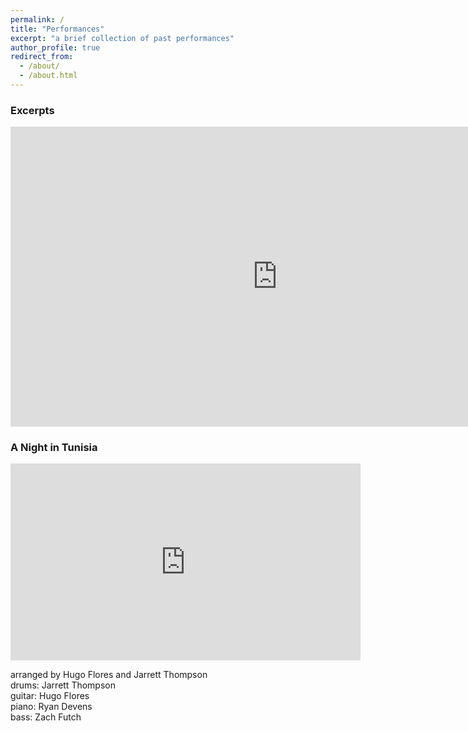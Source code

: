 ```yaml
---
permalink: /
title: "Performances"
excerpt: "a brief collection of past performances"
author_profile: true
redirect_from: 
  - /about/
  - /about.html
---
```



### Excerpts


<iframe width="853" height="480" src="https://www.youtube.com/embed/CYiqUs1DgTQ" frameborder="0" allow="accelerometer; autoplay; clipboard-write; encrypted-media; gyroscope; picture-in-picture" allowfullscreen></iframe> 


### A Night in Tunisia 


<iframe width="560" height="315" src="https://www.youtube.com/embed/1CHCJZ3cdZQ" frameborder="0" allow="accelerometer; autoplay; clipboard-write; encrypted-media; gyroscope; picture-in-picture" allowfullscreen></iframe>

arranged by Hugo Flores and Jarrett Thompson  
drums: Jarrett Thompson  
guitar: Hugo Flores  
piano: Ryan Devens  
bass: Zach Futch  


<!-- useful git commands:

git init :::::: create a new repository

git add . :::::: add all the folders and subfolders to the git repository (except for those mentioned in the .gitignore file)

git commit -m  "useful message for when I find a bug" :::::: commit the current changes into the current brach

git push -u origin BRANCH :::::: push the latest commits from your local machine to the remote (github) repository for branch BRANCH

git checkout -b BRANCH :::::: create a new branch called BRANCH

git checkout BRANCH :::::: switch your codebase to an existing branch called BRANCH

git branch -a :::::: view all available branches -->

